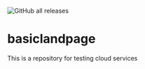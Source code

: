 ![GitHub all releases](https://img.shields.io/github/downloads/diaz-alx/basiclandpage/total?style=social)
# basiclandpage
This is a repository for testing cloud services
